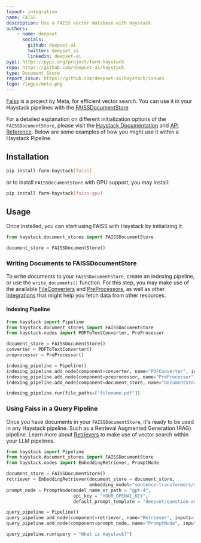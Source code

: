 ```yaml
---
layout: integration
name: FAISS
description: Use a FAISS vector database with Haystack
authors:
    - name: deepset
      socials:
        github: deepset-ai
        twitter: deepset_ai
        linkedin: deepset-ai
pypi: https://pypi.org/project/farm-haystack
repo: https://github.com/deepset-ai/haystack
type: Document Store
report_issue: https://github.com/deepset-ai/haystack/issues
logo: /logos/meta.png
---
```


[Faiss](https://github.com/facebookresearch/faiss#readme) is a project by Meta, for efficient vector search. You can use it in your Haystack pipelines with the [FAISSDocumentStore](https://docs.haystack.deepset.ai/docs/document_store#initialization)

For a detailed explanation on different initialization options of the `FAISSDocumentStore`, please visit the [Haystack Documentation](https://docs.haystack.deepset.ai/docs/document_store#initialization) and [API Reference](https://docs.haystack.deepset.ai/reference/document-store-api#faissdocumentstore). Below are some examples of how you might use it within a Haystack Pipeline.

## Installation

```bash
pip install farm-haystack[faiss]
```

or to install `FAISSDocumentStore` with GPU support, you may install:
```bash
pip install farm-haystack[faiss-gpu]
```

## Usage

Once installed, you can start using FAISS with Haystack by initializing it: 

```python
from haystack.document_stores import FAISSDocumentStore

document_store = FAISSDocumentStore()
```

### Writing Documents to FAISSDocumentStore

To write documents to your `FAISSDocumentStore`, create an indexing pipeline, or use the `write_documents()` function.
For this step, you may make use of the available [FileConverters](https://docs.haystack.deepset.ai/docs/file_converters) and [PreProcessors](https://docs.haystack.deepset.ai/docs/preprocessor), as well as other [Integrations](/integrations) that might help you fetch data from other resources.

#### Indexing Pipeline

```python
from haystack import Pipeline
from haystack.document_stores import FAISSDocumentStore
from haystack.nodes import PDFToTextConverter, PreProcessor

document_store = FAISSDocumentStore()
converter = PDFToTextConverter()
preprocessor = PreProcessor()

indexing_pipeline = Pipeline()
indexing_pipeline.add_node(component=converter, name="PDFConverter", inputs=["File"])
indexing_pipeline.add_node(component=preprocessor, name="PreProcessor", inputs=["PDFConverter"])
indexing_pipeline.add_node(component=document_store, name="DocumentStore", inputs=["PreProcessor"])

indexing_pipeline.run(file_paths=["filename.pdf"])
```

### Using Faiss in a Query Pipeline

Once you have documents in your `FAISSDocumentStore`, it's ready to be used in any Haystack pipeline. Such as a Retrieval Augmented Generation (RAG) pipeline. Learn more about [Retrievers](https://docs.haystack.deepset.ai/docs/retriever) to make use of vector search within your LLM pipelines.

```python
from haystack import Pipeline
from haystack.document_stores import FAISSDocumentStore
from haystack.nodes import EmbeddingRetriever, PromptNode

document_store = FAISSDocumentStore()
retriever = EmbeddingRetriever(document_store = document_store,
                               embedding_model="sentence-transformers/multi-qa-mpnet-base-dot-v1")
prompt_node = PromptNode(model_name_or_path = "gpt-4",
                         api_key = "YOUR_OPENAI_KEY",
                         default_prompt_template = "deepset/question-answering-with-references")

query_pipeline = Pipeline()
query_pipeline.add_node(component=retriever, name="Retriever", inputs=["Query"])
query_pipeline.add_node(component=prompt_node, name="PromptNode", inputs=["Retriever"])

query_pipeline.run(query = "What is Haystack?")
```